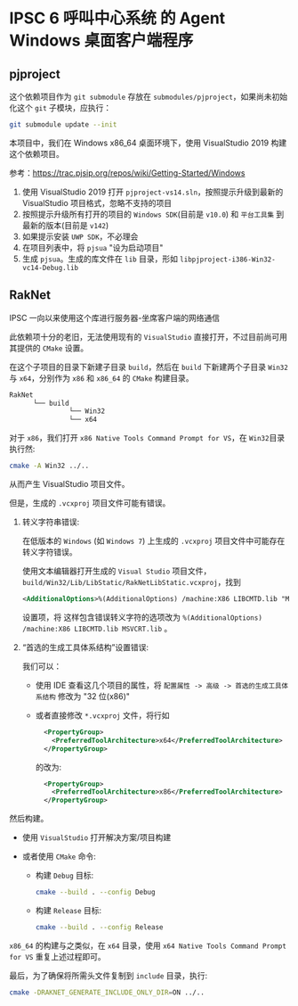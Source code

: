 # IPSC 6 呼叫中心系统 的 Agent Windows 桌面客户端程序

## pjproject

这个依赖项目作为 `git submodule` 存放在 `submodules/pjproject`，如果尚未初始化这个 `git` 子模块，应执行：

```sh
git submodule update --init
```

本项目中，我们在 Windows x86_64 桌面环境下，使用 VisualStudio 2019 构建这个依赖项目。

参考：<https://trac.pjsip.org/repos/wiki/Getting-Started/Windows>

1. 使用 VisualStudio 2019 打开 `pjproject-vs14.sln`，按照提示升级到最新的 VisualStudio 项目格式，忽略不支持的项目
2. 按照提示升级所有打开的项目的 `Windows SDK`(目前是 `v10.0`) 和 `平台工具集` 到最新的版本(目前是 `v142`)
3. 如果提示安装 `UWP SDK`，不必理会
4. 在项目列表中，将 `pjsua` "设为启动项目"
5. 生成 `pjsua`。生成的库文件在 `lib` 目录，形如 `libpjproject-i386-Win32-vc14-Debug.lib`

## RakNet

IPSC 一向以来使用这个库进行服务器-坐席客户端的网络通信

此依赖项十分的老旧，无法使用现有的 `VisualStudio` 直接打开，不过目前尚可用其提供的 `CMake` 设置。

在这个子项目的目录下新建子目录 `build`，然后在 `build` 下新建两个子目录 `Win32` 与 `x64`，分别作为 `x86` 和 `x86_64` 的 `CMake` 构建目录。

```sh
RakNet
      └── build
               └── Win32
               └── x64
```



对于 `x86`，我们打开 `x86 Native Tools Command Prompt for VS`，在 `Win32`目录执行然:

```sh
cmake -A Win32 ../..
```

从而产生 VisualStudio 项目文件。

但是，生成的 `.vcxproj` 项目文件可能有错误。

1. 转义字符串错误:

   在低版本的 `Windows` (如 `Windows 7`) 上生成的 `.vcxproj` 项目文件中可能存在转义字符错误。

   使用文本编辑器打开生成的 `Visual Studio` 项目文件， `build/Win32/Lib/LibStatic/RakNetLibStatic.vcxproj`，找到

   ```xml
   <AdditionalOptions>%(AdditionalOptions) /machine:X86 LIBCMTD.lib "MSVCRT.lib&amp;quot"%3B""</AdditionalOptions>
   ```

   设置项，将 这样包含错误转义字符的选项改为 `%(AdditionalOptions) /machine:X86 LIBCMTD.lib MSVCRT.lib` 。

1. “首选的生成工具体系结构”设置错误:

   我们可以：
   
   - 使用 IDE 查看这几个项目的属性，将 `配置属性 -> 高级 -> 首选的生成工具体系结构` 修改为 "32 位(x86)"
   
   - 或者直接修改 `*.vcxproj` 文件，将行如
   
     ```xml
       <PropertyGroup>
         <PreferredToolArchitecture>x64</PreferredToolArchitecture>
       </PropertyGroup>
     ```
   
     的改为:
   
     ```xml
       <PropertyGroup>
         <PreferredToolArchitecture>x86</PreferredToolArchitecture>
       </PropertyGroup>
     ```

然后构建。

- 使用 `VisualStudio` 打开解决方案/项目构建

- 或者使用 `CMake` 命令:

  - 构建 `Debug` 目标:

    ```sh
    cmake --build . --config Debug
    ```

  - 构建 `Release` 目标:

    ```sh
    cmake --build . --config Release
    ```

`x86_64` 的构建与之类似，在 `x64` 目录，使用 `x64 Native Tools Command Prompt for VS` 重复上述过程即可。

最后，为了确保将所需头文件复制到 `include` 目录，执行:

```sh
cmake -DRAKNET_GENERATE_INCLUDE_ONLY_DIR=ON ../..
```

